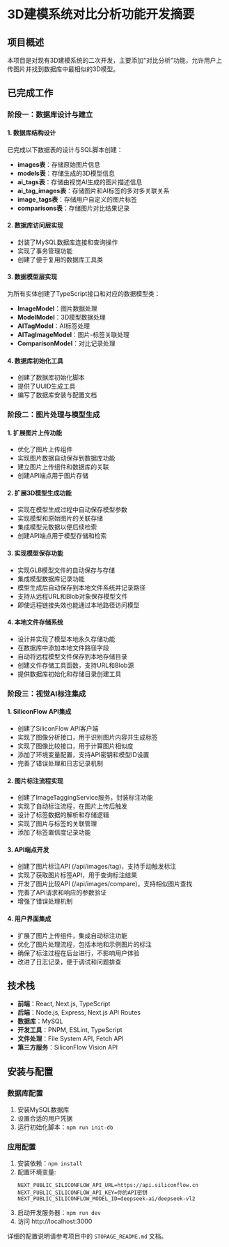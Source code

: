 # 3D建模系统对比分析功能开发摘要

## 项目概述

本项目是对现有3D建模系统的二次开发，主要添加"对比分析"功能，允许用户上传图片并找到数据库中最相似的3D模型。

## 已完成工作

### 阶段一：数据库设计与建立

#### 1. 数据库结构设计
已完成以下数据表的设计与SQL脚本创建：
- **images表**：存储原始图片信息
- **models表**：存储生成的3D模型信息
- **ai_tags表**：存储由视觉AI生成的图片描述信息
- **ai_tag_images表**：存储图片和AI标签的多对多关联关系
- **image_tags表**：存储用户自定义的图片标签
- **comparisons表**：存储图片对比结果记录

#### 2. 数据库访问层实现
- 封装了MySQL数据库连接和查询操作
- 实现了事务管理功能
- 创建了便于复用的数据库工具类

#### 3. 数据模型层实现
为所有实体创建了TypeScript接口和对应的数据模型类：
- **ImageModel**：图片数据处理
- **ModelModel**：3D模型数据处理
- **AITagModel**：AI标签处理
- **AITagImageModel**：图片-标签关联处理
- **ComparisonModel**：对比记录处理

#### 4. 数据库初始化工具
- 创建了数据库初始化脚本
- 提供了UUID生成工具
- 编写了数据库安装与配置文档

### 阶段二：图片处理与模型生成

#### 1. 扩展图片上传功能
- 优化了图片上传组件
- 实现图片数据自动保存到数据库功能
- 建立图片上传组件和数据库的关联
- 创建API端点用于图片存储

#### 2. 扩展3D模型生成功能
- 实现在模型生成过程中自动保存模型参数
- 实现模型和原始图片的关联存储
- 集成模型元数据以便后续检索
- 创建API端点用于模型存储和检索

#### 3. 实现模型保存功能
- 实现GLB模型文件的自动保存与存储
- 集成模型数据库记录功能
- 模型生成后自动保存到本地文件系统并记录路径
- 支持从远程URL和Blob对象保存模型文件
- 即使远程链接失效也能通过本地路径访问模型

#### 4. 本地文件存储系统
- 设计并实现了模型本地永久存储功能
- 在数据库中添加本地文件路径字段
- 自动将远程模型文件保存到本地存储目录
- 创建文件存储工具函数，支持URL和Blob源
- 提供数据库初始化和存储目录创建工具

### 阶段三：视觉AI标注集成

#### 1. SiliconFlow API集成
- 创建了SiliconFlow API客户端
- 实现了图像分析接口，用于识别图片内容并生成标签
- 实现了图像比较接口，用于计算图片相似度
- 添加了环境变量配置，支持API密钥和模型ID设置
- 完善了错误处理和日志记录机制

#### 2. 图片标注流程实现
- 创建了ImageTaggingService服务，封装标注功能
- 实现了自动标注流程，在图片上传后触发
- 设计了标签数据的解析和存储逻辑
- 实现了图片与标签的关联管理
- 添加了标签置信度记录功能

#### 3. API端点开发
- 创建了图片标注API (/api/images/tag)，支持手动触发标注
- 实现了获取图片标签API，用于查询标注结果
- 开发了图片比较API (/api/images/compare)，支持相似图片查找
- 完善了API请求和响应的参数验证
- 增强了错误处理机制

#### 4. 用户界面集成
- 扩展了图片上传组件，集成自动标注功能
- 优化了图片处理流程，包括本地和示例图片的标注
- 确保了标注过程在后台进行，不影响用户体验
- 改进了日志记录，便于调试和问题排查

## 技术栈

- **前端**：React, Next.js, TypeScript
- **后端**：Node.js, Express, Next.js API Routes
- **数据库**：MySQL
- **开发工具**：PNPM, ESLint, TypeScript
- **文件处理**：File System API, Fetch API
- **第三方服务**：SiliconFlow Vision API

## 安装与配置

### 数据库配置
1. 安装MySQL数据库
2. 设置合适的用户凭据
3. 运行初始化脚本：`npm run init-db`

### 应用配置
1. 安装依赖：`npm install`
2. 配置环境变量:
   ```
   NEXT_PUBLIC_SILICONFLOW_API_URL=https://api.siliconflow.cn
   NEXT_PUBLIC_SILICONFLOW_API_KEY=你的API密钥
   NEXT_PUBLIC_SILICONFLOW_MODEL_ID=deepseek-ai/deepseek-vl2
   ```
3. 启动开发服务器：`npm run dev`
4. 访问 http://localhost:3000

详细的配置说明请参考项目中的 `STORAGE_README.md` 文档。
